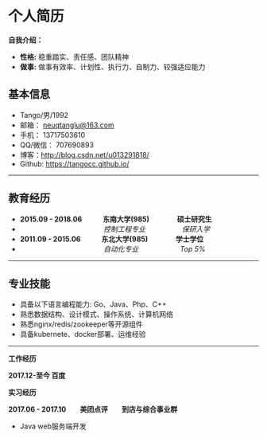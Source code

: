 # 个人简历
**自我介绍：**
- **性格:** 稳重踏实、责任感、团队精神 
- **做事:** 做事有效率、计划性、执行力、自制力、较强适应能力

## 基本信息

- Tango/男/1992
- 邮箱： neuqtanglu@163.com
- 手机： 13717503610
- QQ/微信：   707690893
- 博客：http://blog.csdn.net/u013291818/ 
- Github: https://tangocc.github.io/

-------------------
## 教育经历

- **2015.09 - 2018.06　　　东南大学(985)　　　　硕士研究生**  
- 　　　　　　　　　　　　_控制工程专业_　　　　　 _保研入学_
- **2011.09 - 2015.06　　　东北大学(985)　　　　学士学位**  
- 　　　　　　　　　　　　_自动化专业_　　　　　　_Top 5%_

-------------------
## 专业技能

- 具备以下语言编程能力: Go、Java、Php、C++
- 熟悉数据结构、设计模式、操作系统、计算机网络
- 熟悉nginx/redis/zookeeper等开源组件
- 具备kubernete、docker部署、运维经验



-------------------

**工作经历**

**2017.12-至今 百度**

**实习经历**

**2017.06 - 2017.10　　美团点评　　到店与综合事业群**
-  Java web服务端开发

